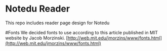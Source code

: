 # Notedu Reader
This repo includes reader page design for Notedu


#Fonts
We decided fonts to use according to this article published in MIT website by Jacob Morzinski.
[http://web.mit.edu/jmorzins/www/fonts.html](http://web.mit.edu/jmorzins/www/fonts.html)
